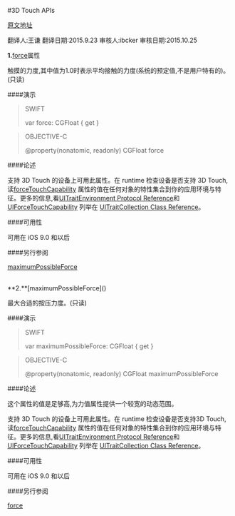 #3D Touch APIs

[原文地址](https://developer.apple.com/library/prerelease/ios/documentation/UIKit/Reference/UITouch_Class/index.html#//apple_ref/occ/instp/UITouch/force)

翻译人:王谦 翻译日期:2015.9.23 审核人:ibcker 审核日期:2015.10.25


**1.**[force]()属性

触摸的力度,其中值为1.0时表示平均接触的力度(系统的预定值,不是用户特有的)。(只读)


####演示
>SWIFT
>
>var force: CGFloat { get }

>OBJECTIVE-C
>
>@property(nonatomic, readonly) CGFloat force


####论述

支持 3D Touch 的设备上可用此属性。在 runtime 检查设备是否支持 3D Touch,读[forceTouchCapability] 属性的值在任何对象的特性集合到你的应用环境与特征。更多的信息,看[UITraitEnvironment Protocol Reference]和 [UIForceTouchCapability]() 列举在 [UITraitCollection Class Reference]。
 
 
 [forceTouchCapability]:
 https://developer.apple.com/library/prerelease/ios/documentation/UIKit/Reference/UITraitCollection_ClassReference/index.html#//apple_ref/occ/instp/UITraitCollection/forceTouchCapability


[UITraitEnvironment Protocol Reference]:
https://developer.apple.com/library/prerelease/ios/documentation/UIKit/Reference/UITraitEnvironment_Ref/index.html#//apple_ref/doc/uid/TP40014306


[UITraitCollection Class Reference]:
https://developer.apple.com/library/prerelease/ios/documentation/UIKit/Reference/UITraitCollection_ClassReference/index.html#//apple_ref/doc/uid/TP40014202

####可用性

可用在 iOS 9.0 和以后

####另行参阅

[maximumPossibleForce]()

<br>
**2.**[maximumPossibleForce]()

最大合适的按压力度。(只读)

####演示
>SWIFT
>
>var maximumPossibleForce: CGFloat { get }

>OBJECTIVE-C
>
>@property(nonatomic, readonly) CGFloat maximumPossibleForce

####论述

这个属性的值是足够高,为力值属性提供一个较宽的动态范围。


支持 3D Touch 的设备上可用此属性。在 runtime 检查设备是否支持3D Touch,读[forceTouchCapability] 属性的值在任何对象的特性集合到你的应用环境与特征。更多的信息,看[UITraitEnvironment Protocol Reference]和 [UIForceTouchCapability]() 列举在 [UITraitCollection Class Reference]。
 
 
####可用性

可用在 iOS 9.0 和以后

####另行参阅

[force]()